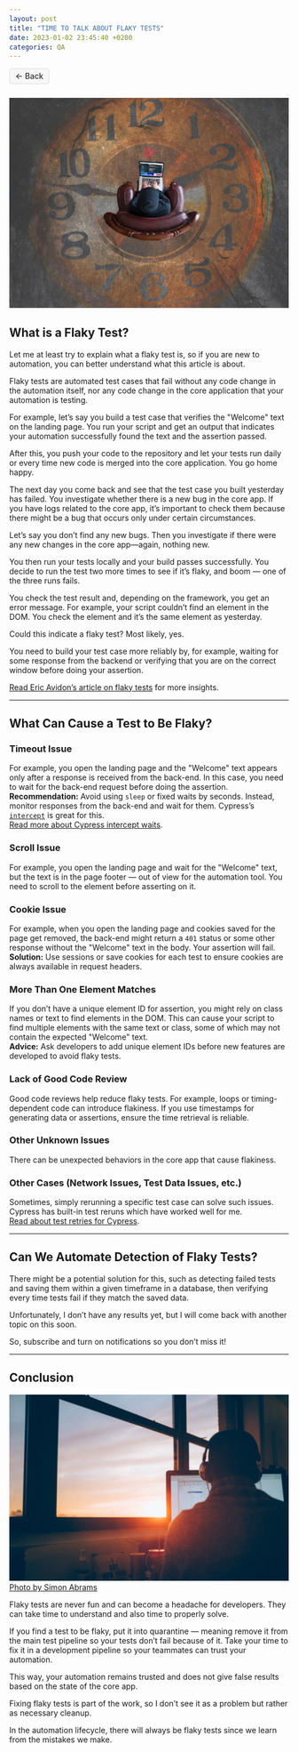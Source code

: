 ```yaml
---
layout: post
title: "TIME TO TALK ABOUT FLAKY TESTS"
date: 2023-01-02 23:45:40 +0200
categories: QA
---
```


<a href="{{ site.baseurl }}/"
onclick="window.history.back(); return false;"
style="background-color: #f7f7f7; color: #333; padding: 0.3em 0.7em; 
    border-radius: 4px; text-decoration: none; border: 1px solid #ddd; 
    font-weight: 500; flex: 1 1 auto; text-align: center; margin-bottom: 0.8em;
    display: inline-block;">
<span style="font-size: 0.9rem;">←</span> Back </a>

![Time to talk about flaky tests](/assets/images/articles/time_to_talk_about_flaky_tests/time_to_talk_about_flaky_tests.jpg)

## **What is a Flaky Test?**

Let me at least try to explain what a flaky test is, so if you are new to automation, you can better understand what this article is about.

Flaky tests are automated test cases that fail without any code change in the automation itself, nor any code change in the core application that your automation is testing.

For example, let’s say you build a test case that verifies the "Welcome" text on the landing page. You run your script and get an output that indicates your automation successfully found the text and the assertion passed.

After this, you push your code to the repository and let your tests run daily or every time new code is merged into the core application. You go home happy.

The next day you come back and see that the test case you built yesterday has failed. You investigate whether there is a new bug in the core app. If you have logs related to the core app, it’s important to check them because there might be a bug that occurs only under certain circumstances.

Let’s say you don’t find any new bugs. Then you investigate if there were any new changes in the core app—again, nothing new.

You then run your tests locally and your build passes successfully. You decide to run the test two more times to see if it’s flaky, and boom — one of the three runs fails.

You check the test result and, depending on the framework, you get an error message. For example, your script couldn’t find an element in the DOM. You check the element and it’s the same element as yesterday.

Could this indicate a flaky test? Most likely, yes.

You need to build your test case more reliably by, for example, waiting for some response from the backend or verifying that you are on the correct window before doing your assertion.

[Read Eric Avidon’s article on flaky tests](https://www.techtarget.com/whatis/definition/flaky-test) for more insights.

---

## **What Can Cause a Test to Be Flaky?**

### Timeout Issue

For example, you open the landing page and the "Welcome" text appears only after a response is received from the back-end. In this case, you need to wait for the back-end request before doing the assertion.  
**Recommendation:** Avoid using `sleep` or fixed waits by seconds. Instead, monitor responses from the back-end and wait for them. Cypress’s [`intercept`](https://docs.cypress.io/api/commands/intercept#Waiting-on-a-request) is great for this.  
[Read more about Cypress intercept waits](https://docs.cypress.io/api/commands/intercept#Waiting-on-a-request).

### Scroll Issue

For example, you open the landing page and wait for the "Welcome" text, but the text is in the page footer — out of view for the automation tool. You need to scroll to the element before asserting on it.

### Cookie Issue

For example, when you open the landing page and cookies saved for the page get removed, the back-end might return a `401` status or some other response without the "Welcome" text in the body. Your assertion will fail.  
**Solution:** Use sessions or save cookies for each test to ensure cookies are always available in request headers.

### More Than One Element Matches

If you don’t have a unique element ID for assertion, you might rely on class names or text to find elements in the DOM. This can cause your script to find multiple elements with the same text or class, some of which may not contain the expected "Welcome" text.  
**Advice:** Ask developers to add unique element IDs before new features are developed to avoid flaky tests.

### Lack of Good Code Review

Good code reviews help reduce flaky tests. For example, loops or timing-dependent code can introduce flakiness. If you use timestamps for generating data or assertions, ensure the time retrieval is reliable.

### Other Unknown Issues

There can be unexpected behaviors in the core app that cause flakiness.

### Other Cases (Network Issues, Test Data Issues, etc.)

Sometimes, simply rerunning a specific test case can solve such issues.  
Cypress has built-in test reruns which have worked well for me.  
[Read about test retries for Cypress](https://docs.cypress.io/app/guides/test-retries#How-It-Works).

---

## **Can We Automate Detection of Flaky Tests?**

There might be a potential solution for this, such as detecting failed tests and saving them within a given timeframe in a database, then verifying every time tests fail if they match the saved data.

Unfortunately, I don’t have any results yet, but I will come back with another topic on this soon.

So, subscribe and turn on notifications so you don’t miss it!

---

## **Conclusion**

![Time to talk about flaky tests conclusion](/assets/images/articles/time_to_talk_about_flaky_tests/time_to_talk_flaky_tests_conclusion.jpg)
[Photo by Simon Abrams](https://unsplash.com/@flysi3000)

Flaky tests are never fun and can become a headache for developers. They can take time to understand and also time to properly solve.

If you find a test to be flaky, put it into quarantine — meaning remove it from the main test pipeline so your tests don’t fail because of it. Take your time to fix it in a development pipeline so your teammates can trust your automation.

This way, your automation remains trusted and does not give false results based on the state of the core app.

Fixing flaky tests is part of the work, so I don’t see it as a problem but rather as necessary cleanup.

In the automation lifecycle, there will always be flaky tests since we learn from the mistakes we make.
